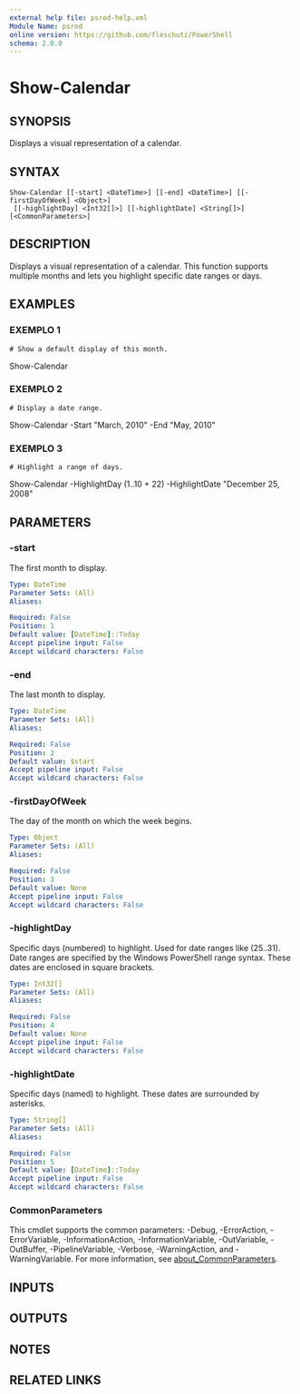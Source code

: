 ```yaml
---
external help file: psrod-help.xml
Module Name: psrod
online version: https://github.com/fleschutz/PowerShell
schema: 2.0.0
---
```


# Show-Calendar

## SYNOPSIS
Displays a visual representation of a calendar.

## SYNTAX

```
Show-Calendar [[-start] <DateTime>] [[-end] <DateTime>] [[-firstDayOfWeek] <Object>]
 [[-highlightDay] <Int32[]>] [[-highlightDate] <String[]>] [<CommonParameters>]
```

## DESCRIPTION
Displays a visual representation of a calendar.
This function supports multiple months
and lets you highlight specific date ranges or days.

## EXAMPLES

### EXEMPLO 1
```
# Show a default display of this month.
```

Show-Calendar

### EXEMPLO 2
```
# Display a date range.
```

Show-Calendar -Start "March, 2010" -End "May, 2010"

### EXEMPLO 3
```
# Highlight a range of days.
```

Show-Calendar -HighlightDay (1..10 + 22) -HighlightDate "December 25, 2008"

## PARAMETERS

### -start
The first month to display.

```yaml
Type: DateTime
Parameter Sets: (All)
Aliases:

Required: False
Position: 1
Default value: [DateTime]::Today
Accept pipeline input: False
Accept wildcard characters: False
```

### -end
The last month to display.

```yaml
Type: DateTime
Parameter Sets: (All)
Aliases:

Required: False
Position: 2
Default value: $start
Accept pipeline input: False
Accept wildcard characters: False
```

### -firstDayOfWeek
The day of the month on which the week begins.

```yaml
Type: Object
Parameter Sets: (All)
Aliases:

Required: False
Position: 3
Default value: None
Accept pipeline input: False
Accept wildcard characters: False
```

### -highlightDay
Specific days (numbered) to highlight.
Used for date ranges like (25..31).
Date ranges are specified by the Windows PowerShell range syntax.
These dates are
enclosed in square brackets.

```yaml
Type: Int32[]
Parameter Sets: (All)
Aliases:

Required: False
Position: 4
Default value: None
Accept pipeline input: False
Accept wildcard characters: False
```

### -highlightDate
Specific days (named) to highlight.
These dates are surrounded by asterisks.

```yaml
Type: String[]
Parameter Sets: (All)
Aliases:

Required: False
Position: 5
Default value: [DateTime]::Today
Accept pipeline input: False
Accept wildcard characters: False
```

### CommonParameters
This cmdlet supports the common parameters: -Debug, -ErrorAction, -ErrorVariable, -InformationAction, -InformationVariable, -OutVariable, -OutBuffer, -PipelineVariable, -Verbose, -WarningAction, and -WarningVariable. For more information, see [about_CommonParameters](http://go.microsoft.com/fwlink/?LinkID=113216).

## INPUTS

## OUTPUTS

## NOTES

## RELATED LINKS
